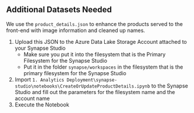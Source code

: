 ## Additional Datasets Needed
  
We use the `product_details.json` to enhance the products served to the front-end with image information and cleaned up names.  
  
1. Upload this JSON to the Azure Data Lake Storage Account attached to your Synapse Studio  
    - Make sure you put it into the filesystem that is the Primary Filesystem for the Synapse Studio  
    - Put it in the folder `synapse/workspaces` in the filesystem that is the primary filesystem for the Synapse Studio
2. Import `1. Analytics Deployment\synapse-studio\notebooks\CreateOrUpdateProductDetails.ipynb` to the Synapse Studio and fill out the parameters for the filesystem name and the account name  
3. Execute the Notebook  